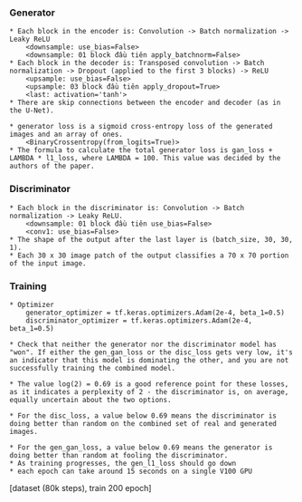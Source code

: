 ### Generator

	* Each block in the encoder is: Convolution -> Batch normalization -> Leaky ReLU
		<downsample: use_bias=False>
		<downsample: 01 block đầu tiên apply_batchnorm=False>
	* Each block in the decoder is: Transposed convolution -> Batch normalization -> Dropout (applied to the first 3 blocks) -> ReLU
		<upsample: use_bias=False>
		<upsample: 03 block đầu tiên apply_dropout=True> 
		<last: activation='tanh'>
	* There are skip connections between the encoder and decoder (as in the U-Net).
	
	* generator loss is a sigmoid cross-entropy loss of the generated images and an array of ones.
		<BinaryCrossentropy(from_logits=True)>
	* The formula to calculate the total generator loss is gan_loss + LAMBDA * l1_loss, where LAMBDA = 100. This value was decided by the authors of the paper.


### Discriminator

	* Each block in the discriminator is: Convolution -> Batch normalization -> Leaky ReLU.
		<downsample: 01 block đầu tiên use_bias=False>
		<conv1: use_bias=False>
	* The shape of the output after the last layer is (batch_size, 30, 30, 1).
	* Each 30 x 30 image patch of the output classifies a 70 x 70 portion of the input image.


### Training

	* Optimizer
		generator_optimizer = tf.keras.optimizers.Adam(2e-4, beta_1=0.5)
		discriminator_optimizer = tf.keras.optimizers.Adam(2e-4, beta_1=0.5)
		
	* Check that neither the generator nor the discriminator model has "won". If either the gen_gan_loss or the disc_loss gets very low, it's an indicator that this model is dominating the other, and you are not successfully training the combined model.
	
	* The value log(2) = 0.69 is a good reference point for these losses, as it indicates a perplexity of 2 - the discriminator is, on average, equally uncertain about the two options.
	
	* For the disc_loss, a value below 0.69 means the discriminator is doing better than random on the combined set of real and generated images.
	
	* For the gen_gan_loss, a value below 0.69 means the generator is doing better than random at fooling the discriminator.
	* As training progresses, the gen_l1_loss should go down
	* each epoch can take around 15 seconds on a single V100 GPU 
[dataset (80k steps), train 200 epoch]
